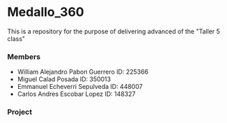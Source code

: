 # Medallo_360
This is a repository for the purpose of delivering advanced of the "Taller 5 class"

### Members 

* William Alejandro Pabon Guerrero  ID: 225366
* Miguel Calad Posada               ID: 350013               
* Emmanuel Echeverri Sepulveda      ID: 448007
* Carlos Andres Escobar Lopez       ID: 148327


### Project 
